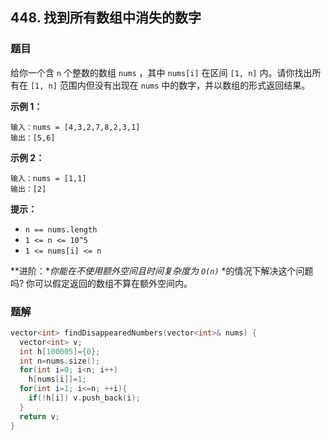 ## 448. 找到所有数组中消失的数字

### 题目

给你一个含 `n` 个整数的数组 `nums` ，其中 `nums[i]` 在区间 `[1, n]` 内。请你找出所有在 `[1, n]` 范围内但没有出现在 `nums` 中的数字，并以数组的形式返回结果。

**示例 1：**

```
输入：nums = [4,3,2,7,8,2,3,1]
输出：[5,6]
```

**示例 2：**

```
输入：nums = [1,1]
输出：[2]
```

**提示：**

- `n == nums.length`
- `1 <= n <= 10^5`
- `1 <= nums[i] <= n`

**进阶：**你能在不使用额外空间且时间复杂度为* *`O(n)`* *的情况下解决这个问题吗? 你可以假定返回的数组不算在额外空间内。

### 题解

```cpp
vector<int> findDisappearedNumbers(vector<int>& nums) {
  vector<int> v;
  int h[100005]={0};
  int n=nums.size();
  for(int i=0; i<n; i++)
    h[nums[i]]=1;
  for(int i=1; i<=n; ++i){
    if(!h[i]) v.push_back(i);
  }
  return v;
}
```